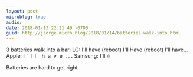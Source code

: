 ```yaml
---
layout: post
microblog: true
audio: 
date: 2018-01-13 22:21:49 -0700
guid: http://jsorge.micro.blog/2018/01/14/batteries-walk-into.html
---
```

3 batteries walk into a bar:
LG: I'll have (reboot) I'll Have (reboot) I'll have...
Apple: I '  l  l    h  a  v  e  . . . 
Samsung: I'll 🔥

Batteries are hard to get right.

